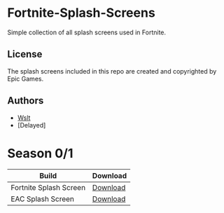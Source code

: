# Fortnite-Splash-Screens

Simple collection of all splash screens used in Fortnite.

## License

The splash screens included in this repo are created and copyrighted by Epic Games.

## Authors

- [Wslt](https://github.com/CodeWslt)
- [Delayed]

# Season 0/1

| Build                  	 | Download          	 |
| ------------------------------ | --------------------- |
| Fortnite Splash Screen        	| [Download](./Season%205/Splash.bmp)                 |
| EAC Splash Screen                | [Download](./Season%205/SplashScreen_EAC.png)              |